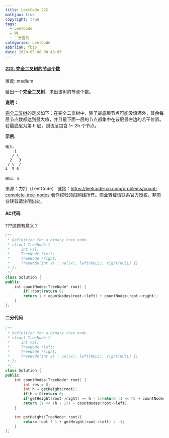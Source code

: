 ```yaml
---
title: LeetCode 222
mathjax: true
copyright: true
tags:
  - LeetCode
  - 树
  - 二分查找
categories: LeetCode
abbrlink: fb1b
date: 2020-05-08 00:48:05
---
```


#### [222. 完全二叉树的节点个数](https://leetcode-cn.com/problems/count-complete-tree-nodes/)

难度:  medium

给出一个**完全二叉树**，求出该树的节点个数。

**说明：**

[完全二叉树](https://baike.baidu.com/item/完全二叉树/7773232?fr=aladdin)的定义如下：在完全二叉树中，除了最底层节点可能没填满外，其余每层节点数都达到最大值，并且最下面一层的节点都集中在该层最左边的若干位置。若最底层为第 h 层，则该层包含 1~ 2h 个节点。

**示例:**

```
输入: 
    1
   / \
  2   3
 / \  /
4  5 6

输出: 6
```

来源：力扣（LeetCode）
链接：https://leetcode-cn.com/problems/count-complete-tree-nodes
著作权归领扣网络所有。商业转载请联系官方授权，非商业转载请注明出处。

<!--more-->

#### AC代码

???这题有意义？

```c++
/**
 * Definition for a binary tree node.
 * struct TreeNode {
 *     int val;
 *     TreeNode *left;
 *     TreeNode *right;
 *     TreeNode(int x) : val(x), left(NULL), right(NULL) {}
 * };
 */
class Solution {
public:
    int countNodes(TreeNode* root) {
        if(!root)return 0;
        return 1 + countNodes(root->left) + countNodes(root->right);
    }
};
```

#### 二分代码

```c++
/**
 * Definition for a binary tree node.
 * struct TreeNode {
 *     int val;
 *     TreeNode *left;
 *     TreeNode *right;
 *     TreeNode(int x) : val(x), left(NULL), right(NULL) {}
 * };
 */
class Solution {
public:
    int countNodes(TreeNode* root) {
        int res = 0;
        int h = getHeight(root);
        if(h < 0)return 0;
        if(getHeight(root->right) == h - 1)return (1 << h) + countNodes(root->right);
        return (1 << (h - 1)) + countNodes(root->left);
    }

    int getHeight(TreeNode* root){
        return root ? 1 + getHeight(root->left) : -1;
    }
};
```

